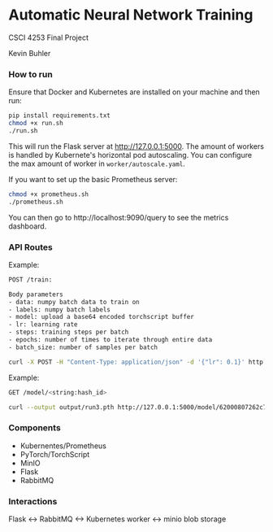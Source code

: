 # Automatic Neural Network Training

CSCI 4253 Final Project

Kevin Buhler

### How to run

Ensure that Docker and Kubernetes are installed on your machine and then run:

```bash
pip install requirements.txt
chmod +x run.sh
./run.sh
```

This will run the Flask server at http://127.0.0.1:5000. The amount of workers is handled by Kubernete's horizontal pod autoscaling. You can configure the max amount of worker in ```worker/autoscale.yaml```.

If you want to set up the basic Prometheus server:
```bash
chmod +x prometheus.sh
./prometheus.sh
```

You can then go to http://localhost:9090/query to see the metrics dashboard.

### API Routes

Example:
```bash
POST /train:

Body parameters
- data: numpy batch data to train on
- labels: numpy batch labels
- model: upload a base64 encoded torchscript buffer
- lr: learning rate
- steps: training steps per batch
- epochs: number of times to iterate through entire data
- batch_size: number of samples per batch

curl -X POST -H "Content-Type: application/json" -d '{"lr": 0.1}' http://127.0.0.1:5000/train
```


Example:
```bash
GET /model/<string:hash_id>

curl --output output/run3.pth http://127.0.0.1:5000/model/62000807262c72a0af4c983b057077d22a44c2cca64205a7b1bce9753e3ee802
```

### Components
- Kubernentes/Prometheus
- PyTorch/TorchScript
- MinIO
- Flask
- RabbitMQ

### Interactions
Flask <-> RabbitMQ <-> Kubernetes worker <-> minio blob storage
